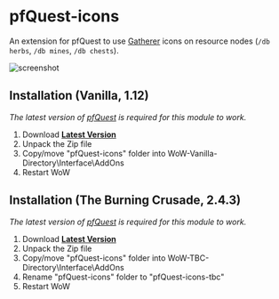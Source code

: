 # pfQuest-icons

An extension for pfQuest to use [Gatherer](https://www.curseforge.com/wow/addons/gatherer) icons on resource nodes (`/db herbs`, `/db mines`, `/db chests`).

![screenshot](https://github.com/Wruktarr/TurtleWoWAddonFork_pfQuest-icons/assets/57686795/1534dca5-7e2f-4bd1-9ef1-a57384177374)

## Installation (Vanilla, 1.12)
*The latest version of [pfQuest](https://shagu.org/pfQuest) is required for this module to work.*

1. Download **[Latest Version](https://github.com/Wruktarr/TurtleWoWAddonFork_pfQuest-icons/archive/master.zip)**
2. Unpack the Zip file
3. Copy/move "pfQuest-icons" folder into WoW-Vanilla-Directory\Interface\AddOns
4. Restart WoW

## Installation (The Burning Crusade, 2.4.3)
*The latest version of [pfQuest](https://shagu.org/pfQuest) is required for this module to work.*

1. Download **[Latest Version](https://github.com/Wruktarr/TurtleWoWAddonFork_pfQuest-icons/archive/master.zip)**
2. Unpack the Zip file
3. Copy/move "pfQuest-icons" folder into WoW-TBC-Directory\Interface\AddOns
4. Rename "pfQuest-icons" folder to "pfQuest-icons-tbc"
5. Restart WoW
